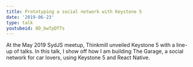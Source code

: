 ```yaml
---
title: Prototyping a social network with Keystone 5
date: '2019-06-23'
type: talk
youtubeid: 8D_bwTpDTTs
---
```


At the May 2019 SydJS meetup, Thinkmill unveiled Keystone 5 with a line-up of talks. In this talk, I show off how I am building The Garage, a social network for car lovers, using Keystone 5 and React Native.
